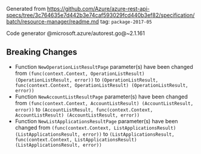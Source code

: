 Generated from https://github.com/Azure/azure-rest-api-specs/tree/3c764635e7d442b3e74caf593029fcd440b3ef82/specification/batch/resource-manager/readme.md tag: `package-2017-05`

Code generator @microsoft.azure/autorest.go@~2.1.161

## Breaking Changes

- Function `NewOperationListResultPage` parameter(s) have been changed from `(func(context.Context, OperationListResult) (OperationListResult, error))` to `(OperationListResult, func(context.Context, OperationListResult) (OperationListResult, error))`
- Function `NewAccountListResultPage` parameter(s) have been changed from `(func(context.Context, AccountListResult) (AccountListResult, error))` to `(AccountListResult, func(context.Context, AccountListResult) (AccountListResult, error))`
- Function `NewListApplicationsResultPage` parameter(s) have been changed from `(func(context.Context, ListApplicationsResult) (ListApplicationsResult, error))` to `(ListApplicationsResult, func(context.Context, ListApplicationsResult) (ListApplicationsResult, error))`
